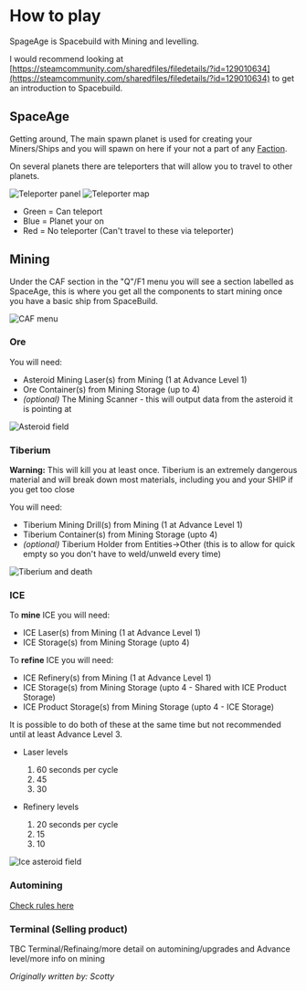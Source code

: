 # How to play

SpageAge is Spacebuild with Mining and levelling.

I would recommend looking at [https://steamcommunity.com/sharedfiles/filedetails/?id=129010634](https://steamcommunity.com/sharedfiles/filedetails/?id=129010634) to get an introduction to Spacebuild.

## SpaceAge

Getting around, The main spawn planet is used for creating your Miners/Ships and you will spawn on here if your not a part of any [Faction](factions.md).

On several planets there are teleporters that will allow you to travel to other planets.

![Teleporter panel](assets/images/teleporter.png "Teleporter panel")
![Teleporter map](assets/images/teleporter-map.png "Teleporter map")

- Green = Can teleport
- Blue = Planet your on
- Red = No teleporter (Can't travel to these via teleporter)

## Mining

Under the CAF section in the "Q"/F1 menu you will see a section labelled as SpaceAge, this is where you get all the components to start mining once you have a basic ship from SpaceBuild.

![CAF menu](assets/images/caf-menu.png "CAF menu")

### Ore

You will need:
- Asteroid Mining Laser(s) from Mining (1 at Advance Level 1)
- Ore Container(s) from Mining Storage (up to 4)
- *(optional)* The Mining Scanner - this will output data from the asteroid it is pointing at

![Asteroid field](assets/images/asteroid-field.png "Asteroid field")

### Tiberium

**Warning:** This will kill you at least once. Tiberium is an extremely dangerous material and will break down most materials, including you and your SHIP if you get too close

You will need:
- Tiberium Mining Drill(s) from Mining (1 at Advance Level 1)
- Tiberium Container(s) from Mining Storage (upto 4)
- *(optional)* Tiberium Holder from Entities->Other (this is to allow for quick empty so you don't have to weld/unweld every time)

![Tiberium and death](assets/images/tiberium-death.png  "Tiberium and death")

### ICE

To **mine** ICE you will need:
- ICE Laser(s) from Mining (1 at Advance Level 1)
- ICE Storage(s) from Mining Storage (upto 4)

To **refine** ICE you will need:
- ICE Refinery(s) from Mining (1 at Advance Level 1)
- ICE Storage(s) from Mining Storage (upto 4 - Shared with ICE Product Storage)
- ICE Product Storage(s) from Mining Storage (upto 4 - ICE Storage)

It is possible to do both of these at the same time but not recommended until at least Advance Level 3.

- Laser levels
  1. 60 seconds per cycle
  2. 45
  3. 30

- Refinery levels
  1. 20 seconds per cycle
  2. 15 
  3. 10


![Ice asteroid field](assets/images/ice-field.png "Ice asteroid field")

### Automining

[Check rules here](rules.md)

### Terminal (Selling product)

TBC Terminal/Refinaing/more detail on automining/upgrades and Advance level/more info on mining



*Originally written by: Scotty*
